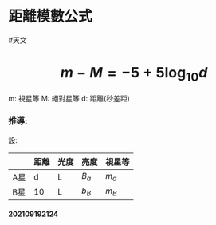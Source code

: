 # 距離模數公式
#天文 
# $$m-M=-5+5\log _{10}d$$
m: 視星等
M: 絕對星等
d: 距離(秒差距)
### 推導:
設:

| | 距離 | 光度 | 亮度 | 視星等 |
|---|---|---|---|---|
| A星 | d | L | $B_a$ | $m_a$ |
| B星 | 10 | L | $b_B$ | $m_B$ |

#### 202109192124